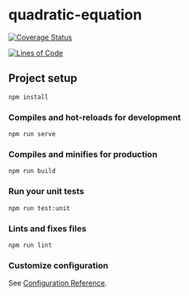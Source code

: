 # quadratic-equation

[![Coverage Status](https://coveralls.io/repos/github/egorvdovenko/quadratic-equation/badge.svg?branch=main)](https://coveralls.io/github/egorvdovenko/quadratic-equation?branch=main)

[![Lines of Code](https://sonarcloud.io/api/project_badges/measure?project=egorvdovenko_quadratic-equation&metric=ncloc)](https://sonarcloud.io/summary/new_code?id=egorvdovenko_quadratic-equation)

## Project setup
```
npm install
```

### Compiles and hot-reloads for development
```
npm run serve
```

### Compiles and minifies for production
```
npm run build
```

### Run your unit tests
```
npm run test:unit
```

### Lints and fixes files
```
npm run lint
```

### Customize configuration
See [Configuration Reference](https://cli.vuejs.org/config/).
